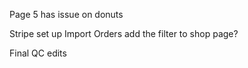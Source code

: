Page 5 has issue on donuts

Stripe set up
Import Orders
add the filter to shop page?

Final QC edits
